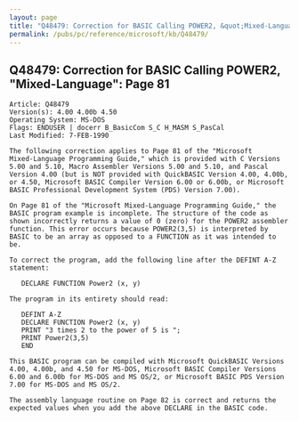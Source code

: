 ```yaml
---
layout: page
title: "Q48479: Correction for BASIC Calling POWER2, &quot;Mixed-Language&quot;: Page 81"
permalink: /pubs/pc/reference/microsoft/kb/Q48479/
---
```


## Q48479: Correction for BASIC Calling POWER2, &quot;Mixed-Language&quot;: Page 81

	Article: Q48479
	Version(s): 4.00 4.00b 4.50
	Operating System: MS-DOS
	Flags: ENDUSER | docerr B_BasicCom S_C H_MASM S_PasCal
	Last Modified: 7-FEB-1990
	
	The following correction applies to Page 81 of the "Microsoft
	Mixed-Language Programming Guide," which is provided with C Versions
	5.00 and 5.10, Macro Assembler Versions 5.00 and 5.10, and Pascal
	Version 4.00 (but is NOT provided with QuickBASIC Version 4.00, 4.00b,
	or 4.50, Microsoft BASIC Compiler Version 6.00 or 6.00b, or Microsoft
	BASIC Professional Development System (PDS) Version 7.00).
	
	On Page 81 of the "Microsoft Mixed-Language Programming Guide," the
	BASIC program example is incomplete. The structure of the code as
	shown incorrectly returns a value of 0 (zero) for the POWER2 assembler
	function. This error occurs because POWER2(3,5) is interpreted by
	BASIC to be an array as opposed to a FUNCTION as it was intended to
	be.
	
	To correct the program, add the following line after the DEFINT A-Z
	statement:
	
	   DECLARE FUNCTION Power2 (x, y)
	
	The program in its entirety should read:
	
	   DEFINT A-Z
	   DECLARE FUNCTION Power2 (x, y)
	   PRINT "3 times 2 to the power of 5 is ";
	   PRINT Power2(3,5)
	   END
	
	This BASIC program can be compiled with Microsoft QuickBASIC Versions
	4.00, 4.00b, and 4.50 for MS-DOS, Microsoft BASIC Compiler Versions
	6.00 and 6.00b for MS-DOS and MS OS/2, or Microsoft BASIC PDS Version
	7.00 for MS-DOS and MS OS/2.
	
	The assembly language routine on Page 82 is correct and returns the
	expected values when you add the above DECLARE in the BASIC code.
